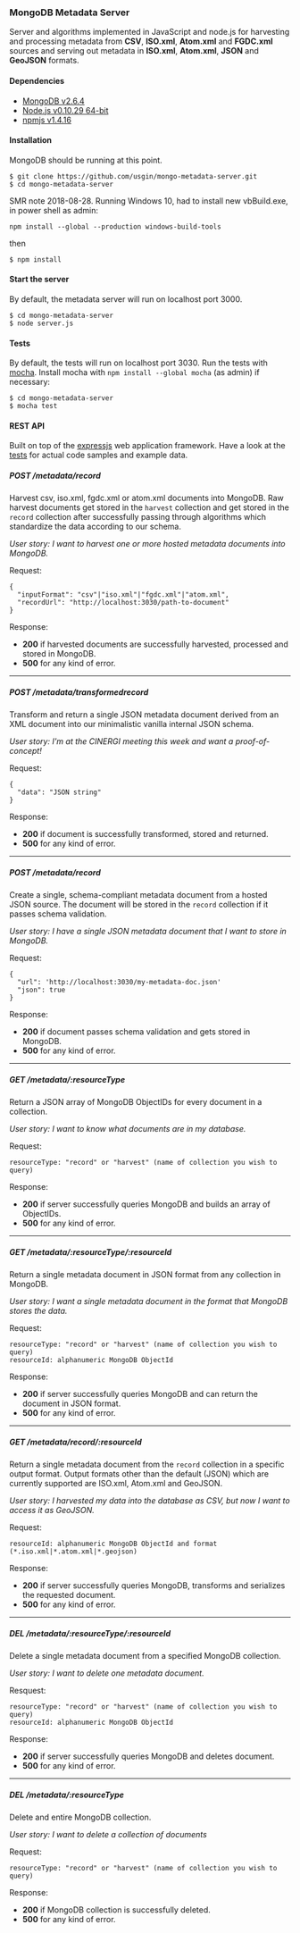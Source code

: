 ### MongoDB Metadata Server

Server and algorithms implemented in JavaScript and node.js for harvesting and 
processing metadata from **CSV**, **ISO.xml**, **Atom.xml** and **FGDC.xml** 
sources and serving out metadata in **ISO.xml**, **Atom.xml**, **JSON** and 
**GeoJSON** formats.

#### Dependencies
* [MongoDB v2.6.4](http://www.mongodb.org/)
* [Node.js v0.10.29 64-bit](http://nodejs.org/)
* [npmjs v1.4.16](https://www.npmjs.org/)

#### Installation
MongoDB should be running at this point.
```
$ git clone https://github.com/usgin/mongo-metadata-server.git
$ cd mongo-metadata-server
```
SMR note 2018-08-28. Running Windows 10, had to install new vbBuild.exe, in power shell as admin:
```
npm install --global --production windows-build-tools
```
then
```
$ npm install
```

#### Start the server
By default, the metadata server will run on localhost port 3000.
```
$ cd mongo-metadata-server
$ node server.js
```

#### Tests
By default, the tests will run on localhost port 3030.  Run the tests with 
[mocha](https://github.com/mochajs/mocha). Install mocha with ```npm install --global mocha``` (as admin) if necessary:
```
$ cd mongo-metadata-server
$ mocha test
```

#### REST API
Built on top of the [expressjs](http://expressjs.com/) web application 
framework.  Have a look at the 
[tests](https://github.com/usgin/mongo-metadata-server/tree/master/test) for 
actual code samples and example data.

##### POST /metadata/record
Harvest csv, iso.xml, fgdc.xml or atom.xml documents into MongoDB.  Raw harvest
documents get stored in the `harvest` collection and get stored in the `record`
collection after successfully passing through algorithms which standardize the 
data according to our schema.

*User story: I want to harvest one or more hosted metadata documents into 
MongoDB.*

Request:
```
{
  "inputFormat": "csv"|"iso.xml"|"fgdc.xml"|"atom.xml",
  "recordUrl": "http://localhost:3030/path-to-document"
}
```
Response:
* **200** if harvested documents are successfully harvested, processed and 
stored in MongoDB.
* **500** for any kind of error.

***

##### POST /metadata/transformedrecord
Transform and return a single JSON metadata document derived from an XML 
document into our minimalistic vanilla internal JSON schema.

*User story: I'm at the CINERGI meeting this week and want a proof-of-concept!*

Request:
```
{
  "data": "JSON string"
}
```
Response:
* **200** if document is successfully transformed, stored and returned.
* **500** for any kind of error.

***

##### POST /metadata/record
Create a single, schema-compliant metadata document from a hosted JSON source.
The document will be stored in the `record` collection if it passes schema
validation.

*User story: I have a single JSON metadata document that I want to store in 
MongoDB.*

Request:
```
{
  "url": 'http://localhost:3030/my-metadata-doc.json'
  "json": true
}
```
Response:
* **200** if document passes schema validation and gets stored in MongoDB.
* **500** for any kind of error.

***

##### GET /metadata/:resourceType
Return a JSON array of MongoDB ObjectIDs for every document in a collection.

*User story: I want to know what documents are in my database.*

Request:
```
resourceType: "record" or "harvest" (name of collection you wish to query)
```

Response:
* **200** if server successfully queries MongoDB and builds an array of 
ObjectIDs.
* **500** for any kind of error.

***

##### GET /metadata/:resourceType/:resourceId
Return a single metadata document in JSON format from any collection in 
MongoDB.

*User story: I want a single metadata document in the format that MongoDB 
stores the data.*

Request:
```
resourceType: "record" or "harvest" (name of collection you wish to query)
resourceId: alphanumeric MongoDB ObjectId
```

Response:
* **200** if server successfully queries MongoDB and can return the document in
JSON format.
* **500** for any kind of error.

***

##### GET /metadata/record/:resourceId
Return a single metadata document from the `record` collection in a specific
output format.  Output formats other than the default (JSON) which are 
currently supported are ISO.xml, Atom.xml and GeoJSON.

*User story: I harvested my data into the database as CSV, but now I want to 
access it as GeoJSON.*

Request:
```
resourceId: alphanumeric MongoDB ObjectId and format (*.iso.xml|*.atom.xml|*.geojson)
```

Response:
* **200** if server successfully queries MongoDB, transforms and serializes the 
requested document.
* **500** for any kind of error.

***

##### DEL /metadata/:resourceType/:resourceId
Delete a single metadata document from a specified MongoDB collection.

*User story: I want to delete one metadata document.*

Resquest:
```
resourceType: "record" or "harvest" (name of collection you wish to query)
resourceId: alphanumeric MongoDB ObjectId
```

Response:
* **200** if server successfully queries MongoDB and deletes document.
* **500** for any kind of error.

***

##### DEL /metadata/:resourceType
Delete and entire MongoDB collection.

*User story: I want to delete a collection of documents*

Request:
```
resourceType: "record" or "harvest" (name of collection you wish to query)
```

Response:
* **200** if MongoDB collection is successfully deleted.
* **500** for any kind of error.
